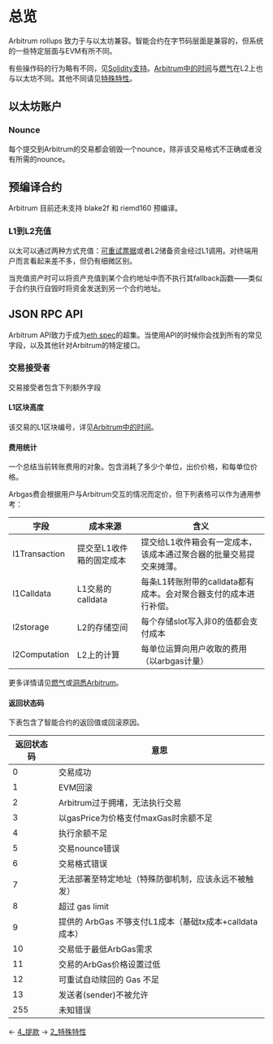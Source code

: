 # 总览


Arbitrum rollups 致力于与以太坊兼容。智能合约在字节码层面是兼容的，但系统的一些特定层面与EVM有所不同。

有些操作码的行为略有不同，见[Solidity支持](Solidity支持.md)。[Arbitrum中的时间](区块编号和时间.md)与[燃气](ArbGas与运行时.md)在L2上也与以太坊不同。其他不同请见[特殊特性](2_特殊特性.md)。


## 以太坊账户
### Nounce
每个提交到Arbitrum的交易都会销毁一个nounce，除非该交易格式不正确或者没有所需的nounce。

## 预编译合约
Arbitrum 目前还未支持 blake2f 和 riemd160 预编译。

### L1到L2充值
以太可以通过两种方式充值：[可重试票据](../L1和L2互通性/Layers间的通信.md)或者L2储备资金经过L1调用。对终端用户而言看起来差不多，但仍有细微区别。

当充值资产时可以将资产充值到某个合约地址中而不执行其fallback函数——类似于合约执行自毁时将资金发送到另一个合约地址。

## JSON RPC API
Arbitrum API致力于成为[eth spec](https://eth.wiki/json-rpc/API)的超集。当使用API的时候你会找到所有的常见字段，以及其他针对Arbitrum的特定接口。

### 交易接受者
交易接受者包含下列额外字段

#### L1区块高度

该交易的L1区块编号，详见[Arbitrum中的时间](4_区块编号和时间.md)。

#### 费用统计
一个总结当前转账费用的对象。包含消耗了多少个单位，出价价格，和每单位价格。

Arbgas费会根据用户与Arbitrum交互的情况而定价，但下列表格可以作为通用参考：

| 字段          | 成本来源                 | 含义                                                               |
| ----          | ----                     | ----                                                               |
| l1Transaction | 提交至L1收件箱的固定成本 | 提交给L1收件箱会有一定成本，该成本通过聚合器的批量交易提交来摊薄。 |
| l1Calldata    | L1交易的calldata         | 每条L1转账附带的calldata都有成本。会对聚合器支付的成本进行补偿。   |
| l2storage     | L2的存储空间             | 每个存储slot写入非0的值都会支付成本                                |
| l2Computation | L2上的计算               | 每单位运算向用户收取的费用（以arbgas计量）                         |

更多详情请见[燃气](5_ArbGas与运行时.md)或[洞悉Arbitrum](../2_深入理解协议/1_洞悉Arbitrum.md)。

#### 返回状态码
下表包含了智能合约的返回值或回滚原因。

| 返回状态码	 | 意思                                               |
|          ---- | ----                                                  |
|           0	 | 交易成功                                              |
|             1 | EVM回滚                                               |
|             2 | Arbitrum过于拥堵，无法执行交易                        |
|             3 | 以gasPrice为价格支付maxGas时余额不足                  |
|             4 | 执行余额不足                                          |
|             5 | 交易nounce错误                                        |
|             6 | 交易格式错误                                          |
|             7 | 无法部署至特定地址（特殊防御机制，应该永远不被触发）  |
|             8 | 超过 gas limit                                         |
|             9 | 提供的 ArbGas 不够支付L1成本（基础tx成本+calldata成本） |
|            10 | 交易低于最低ArbGas需求                                |
|            11 | 交易的ArbGas价格设置过低                              |
|            12 | 可重试自动赎回的 Gas 不足                             |
|            13 | 发送者(sender)不被允许                          |
|           255 | 未知错误                                              |


← [4_提款](../4_l1&l2互通性/4_提款.md)
→ [2_特殊特性](2_特殊特性.md)










